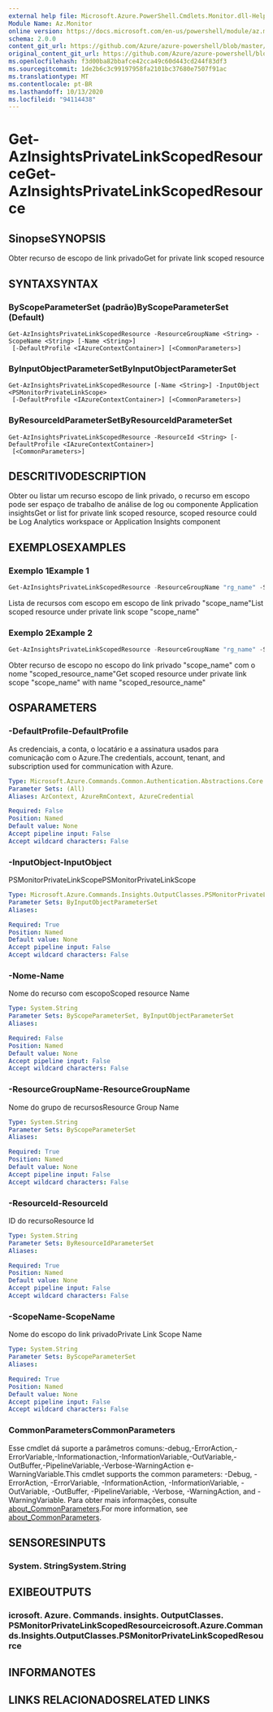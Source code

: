 ```yaml
---
external help file: Microsoft.Azure.PowerShell.Cmdlets.Monitor.dll-Help.xml
Module Name: Az.Monitor
online version: https://docs.microsoft.com/en-us/powershell/module/az.monitor/get-azinsightsprivatelinkscopedresource
schema: 2.0.0
content_git_url: https://github.com/Azure/azure-powershell/blob/master/src/Monitor/Monitor/help/Get-AzInsightsPrivateLinkScopedResource.md
original_content_git_url: https://github.com/Azure/azure-powershell/blob/master/src/Monitor/Monitor/help/Get-AzInsightsPrivateLinkScopedResource.md
ms.openlocfilehash: f3d00ba82bbafce42cca49c60d443cd244f83df3
ms.sourcegitcommit: 1de2b6c3c99197958fa2101bc37680e7507f91ac
ms.translationtype: MT
ms.contentlocale: pt-BR
ms.lasthandoff: 10/13/2020
ms.locfileid: "94114438"
---
```

# <span data-ttu-id="c7a17-101">Get-AzInsightsPrivateLinkScopedResource</span><span class="sxs-lookup"><span data-stu-id="c7a17-101">Get-AzInsightsPrivateLinkScopedResource</span></span>

## <span data-ttu-id="c7a17-102">Sinopse</span><span class="sxs-lookup"><span data-stu-id="c7a17-102">SYNOPSIS</span></span>
<span data-ttu-id="c7a17-103">Obter recurso de escopo de link privado</span><span class="sxs-lookup"><span data-stu-id="c7a17-103">Get for private link scoped resource</span></span>

## <span data-ttu-id="c7a17-104">SYNTAX</span><span class="sxs-lookup"><span data-stu-id="c7a17-104">SYNTAX</span></span>

### <span data-ttu-id="c7a17-105">ByScopeParameterSet (padrão)</span><span class="sxs-lookup"><span data-stu-id="c7a17-105">ByScopeParameterSet (Default)</span></span>
```
Get-AzInsightsPrivateLinkScopedResource -ResourceGroupName <String> -ScopeName <String> [-Name <String>]
 [-DefaultProfile <IAzureContextContainer>] [<CommonParameters>]
```

### <span data-ttu-id="c7a17-106">ByInputObjectParameterSet</span><span class="sxs-lookup"><span data-stu-id="c7a17-106">ByInputObjectParameterSet</span></span>
```
Get-AzInsightsPrivateLinkScopedResource [-Name <String>] -InputObject <PSMonitorPrivateLinkScope>
 [-DefaultProfile <IAzureContextContainer>] [<CommonParameters>]
```

### <span data-ttu-id="c7a17-107">ByResourceIdParameterSet</span><span class="sxs-lookup"><span data-stu-id="c7a17-107">ByResourceIdParameterSet</span></span>
```
Get-AzInsightsPrivateLinkScopedResource -ResourceId <String> [-DefaultProfile <IAzureContextContainer>]
 [<CommonParameters>]
```

## <span data-ttu-id="c7a17-108">DESCRITIVO</span><span class="sxs-lookup"><span data-stu-id="c7a17-108">DESCRIPTION</span></span>
<span data-ttu-id="c7a17-109">Obter ou listar um recurso escopo de link privado, o recurso em escopo pode ser espaço de trabalho de análise de log ou componente Application insights</span><span class="sxs-lookup"><span data-stu-id="c7a17-109">Get or list for private link scoped resource, scoped resource could be Log Analytics workspace or Application Insights component</span></span>

## <span data-ttu-id="c7a17-110">EXEMPLOS</span><span class="sxs-lookup"><span data-stu-id="c7a17-110">EXAMPLES</span></span>

### <span data-ttu-id="c7a17-111">Exemplo 1</span><span class="sxs-lookup"><span data-stu-id="c7a17-111">Example 1</span></span>
```powershell
Get-AzInsightsPrivateLinkScopedResource -ResourceGroupName "rg_name" -ScopeName "scope_name"
```

<span data-ttu-id="c7a17-112">Lista de recursos com escopo em escopo de link privado "scope_name"</span><span class="sxs-lookup"><span data-stu-id="c7a17-112">List scoped resource under private link scope "scope_name"</span></span>

### <span data-ttu-id="c7a17-113">Exemplo 2</span><span class="sxs-lookup"><span data-stu-id="c7a17-113">Example 2</span></span>
```powershell
Get-AzInsightsPrivateLinkScopedResource -ResourceGroupName "rg_name" -ScopeName "scope_name" -Name "scoped_resource_name"
```

<span data-ttu-id="c7a17-114">Obter recurso de escopo no escopo do link privado "scope_name" com o nome "scoped_resource_name"</span><span class="sxs-lookup"><span data-stu-id="c7a17-114">Get scoped resource under private link scope "scope_name" with name "scoped_resource_name"</span></span>

## <span data-ttu-id="c7a17-115">OS</span><span class="sxs-lookup"><span data-stu-id="c7a17-115">PARAMETERS</span></span>

### <span data-ttu-id="c7a17-116">-DefaultProfile</span><span class="sxs-lookup"><span data-stu-id="c7a17-116">-DefaultProfile</span></span>
<span data-ttu-id="c7a17-117">As credenciais, a conta, o locatário e a assinatura usados para comunicação com o Azure.</span><span class="sxs-lookup"><span data-stu-id="c7a17-117">The credentials, account, tenant, and subscription used for communication with Azure.</span></span>

```yaml
Type: Microsoft.Azure.Commands.Common.Authentication.Abstractions.Core.IAzureContextContainer
Parameter Sets: (All)
Aliases: AzContext, AzureRmContext, AzureCredential

Required: False
Position: Named
Default value: None
Accept pipeline input: False
Accept wildcard characters: False
```

### <span data-ttu-id="c7a17-118">-InputObject</span><span class="sxs-lookup"><span data-stu-id="c7a17-118">-InputObject</span></span>
<span data-ttu-id="c7a17-119">PSMonitorPrivateLinkScope</span><span class="sxs-lookup"><span data-stu-id="c7a17-119">PSMonitorPrivateLinkScope</span></span>

```yaml
Type: Microsoft.Azure.Commands.Insights.OutputClasses.PSMonitorPrivateLinkScope
Parameter Sets: ByInputObjectParameterSet
Aliases:

Required: True
Position: Named
Default value: None
Accept pipeline input: False
Accept wildcard characters: False
```

### <span data-ttu-id="c7a17-120">-Nome</span><span class="sxs-lookup"><span data-stu-id="c7a17-120">-Name</span></span>
<span data-ttu-id="c7a17-121">Nome do recurso com escopo</span><span class="sxs-lookup"><span data-stu-id="c7a17-121">Scoped resource Name</span></span>

```yaml
Type: System.String
Parameter Sets: ByScopeParameterSet, ByInputObjectParameterSet
Aliases:

Required: False
Position: Named
Default value: None
Accept pipeline input: False
Accept wildcard characters: False
```

### <span data-ttu-id="c7a17-122">-ResourceGroupName</span><span class="sxs-lookup"><span data-stu-id="c7a17-122">-ResourceGroupName</span></span>
<span data-ttu-id="c7a17-123">Nome do grupo de recursos</span><span class="sxs-lookup"><span data-stu-id="c7a17-123">Resource Group Name</span></span>

```yaml
Type: System.String
Parameter Sets: ByScopeParameterSet
Aliases:

Required: True
Position: Named
Default value: None
Accept pipeline input: False
Accept wildcard characters: False
```

### <span data-ttu-id="c7a17-124">-ResourceId</span><span class="sxs-lookup"><span data-stu-id="c7a17-124">-ResourceId</span></span>
<span data-ttu-id="c7a17-125">ID do recurso</span><span class="sxs-lookup"><span data-stu-id="c7a17-125">Resource Id</span></span>

```yaml
Type: System.String
Parameter Sets: ByResourceIdParameterSet
Aliases:

Required: True
Position: Named
Default value: None
Accept pipeline input: False
Accept wildcard characters: False
```

### <span data-ttu-id="c7a17-126">-ScopeName</span><span class="sxs-lookup"><span data-stu-id="c7a17-126">-ScopeName</span></span>
<span data-ttu-id="c7a17-127">Nome do escopo do link privado</span><span class="sxs-lookup"><span data-stu-id="c7a17-127">Private Link Scope Name</span></span>

```yaml
Type: System.String
Parameter Sets: ByScopeParameterSet
Aliases:

Required: True
Position: Named
Default value: None
Accept pipeline input: False
Accept wildcard characters: False
```

### <span data-ttu-id="c7a17-128">CommonParameters</span><span class="sxs-lookup"><span data-stu-id="c7a17-128">CommonParameters</span></span>
<span data-ttu-id="c7a17-129">Esse cmdlet dá suporte a parâmetros comuns:-debug,-ErrorAction,-ErrorVariable,-Informationaction,-InformationVariable,-OutVariable,-OutBuffer,-PipelineVariable,-Verbose-WarningAction e-WarningVariable.</span><span class="sxs-lookup"><span data-stu-id="c7a17-129">This cmdlet supports the common parameters: -Debug, -ErrorAction, -ErrorVariable, -InformationAction, -InformationVariable, -OutVariable, -OutBuffer, -PipelineVariable, -Verbose, -WarningAction, and -WarningVariable.</span></span> <span data-ttu-id="c7a17-130">Para obter mais informações, consulte [about_CommonParameters](http://go.microsoft.com/fwlink/?LinkID=113216).</span><span class="sxs-lookup"><span data-stu-id="c7a17-130">For more information, see [about_CommonParameters](http://go.microsoft.com/fwlink/?LinkID=113216).</span></span>

## <span data-ttu-id="c7a17-131">SENSORES</span><span class="sxs-lookup"><span data-stu-id="c7a17-131">INPUTS</span></span>

### <span data-ttu-id="c7a17-132">System. String</span><span class="sxs-lookup"><span data-stu-id="c7a17-132">System.String</span></span>

## <span data-ttu-id="c7a17-133">EXIBE</span><span class="sxs-lookup"><span data-stu-id="c7a17-133">OUTPUTS</span></span>

### <span data-ttu-id="c7a17-134">icrosoft. Azure. Commands. insights. OutputClasses. PSMonitorPrivateLinkScopedResource</span><span class="sxs-lookup"><span data-stu-id="c7a17-134">icrosoft.Azure.Commands.Insights.OutputClasses.PSMonitorPrivateLinkScopedResource</span></span>

## <span data-ttu-id="c7a17-135">INFORMA</span><span class="sxs-lookup"><span data-stu-id="c7a17-135">NOTES</span></span>

## <span data-ttu-id="c7a17-136">LINKS RELACIONADOS</span><span class="sxs-lookup"><span data-stu-id="c7a17-136">RELATED LINKS</span></span>
